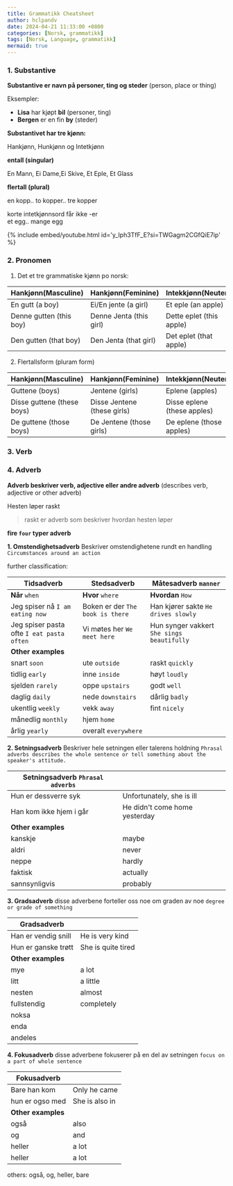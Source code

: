 ```yaml
---
title: Grammatikk Cheatsheet
author: hclpandv
date: 2024-04-21 11:33:00 +0800
categories: [Norsk, grammatikk]
tags: [Norsk, Language, grammatikk]
mermaid: true
---
```


<link rel="stylesheet" href="https://cdnjs.cloudflare.com/ajax/libs/font-awesome/6.0.0-beta3/css/all.min.css">
<script src="{{ '/assets/js/custom.js' | relative_url }}"></script>

### 1. Substantive

**Substantive er navn på personer, ting og steder** (person, place or thing)

Eksempler:  

* **Lisa** har kjøpt **bil** (personer, ting)  
* **Bergen** er en fin **by** (steder)

**Substantivet har tre kjønn:**  

Hankjønn, Hunkjønn og Intetkjønn

**entall (singular)**  

En Mann, Ei Dame,Ei Skive, Et Eple, Et Glass  

**flertall (plural)**

en kopp.. to kopper.. tre kopper    
  
korte intetkjønnsord får ikke -er   
et egg.. mange egg  

{% include embed/youtube.html id='y_Iph3TfF_E?si=TWGagm2CGfQiE7ip' %}

### 2. Pronomen

1. Det et tre grammatiske kjønn po norsk:
   
| Hankjønn(Masculine)     | Hankjønn(Feminine)      | Intekkjønn(Neuter)       |
|---                      |---                      |---                       |
| En gutt (a boy)         | Ei/En jente (a girl)    | Et eple  (an apple)      |
| Denne gutten (this boy) | Denne Jenta (this girl) | Dette eplet (this apple) |
| Den gutten (that boy)   | Den Jenta (that girl)   | Det eplet (that apple)   |

2. Flertallsform (pluram form)

| Hankjønn(Masculine)         | Hankjønn(Feminine)          | Intekkjønn(Neuter)          |
|---                          |---                          |---                          |
| Guttene (boys)              | Jentene (girls)             | Eplene  (apples)            |
| Disse guttene (these boys)  | Disse Jentene (these girls) | Disse eplene (these apples) |
| De guttene (those boys)     | De Jentene (those girls)    | De eplene (those apples)    |


### 3. Verb

### 4. Adverb

**Adverb beskriver verb, adjective eller andre adverb** (describes verb, adjective or other adverb)  

Hesten løper raskt 

>raskt er adverb som beskriver hvordan hesten løper

**fire `four` typer adverb**

**1. Omstendighetsadverb** Beskriver omstendighetene rundt en handling `Circumstances around an action`

further classification: 

| **Tidsadverb**                           | **Stedsadverb**                   | **Måtesadverb** `manner`                   |
|------------------------------------------|-----------------------------------|--------------------------------------------|
| **Når** `when`                           | **Hvor** `where`                  | **Hvordan** `How`                          |
| Jeg spiser nå `I am eating now`          | Boken er der `The book is there`  | Han kjører sakte `He drives slowly`        |
| Jeg spiser pasta ofte `I eat pasta often`| Vi møtes her `We meet here`       | Hun synger vakkert `She sings beautifully` |
| **Other examples**                       |                                   |                                            |
| snart `soon`                             | ute `outside`                     | raskt `quickly`                            |
| tidlig `early`                           | inne `inside`                     | høyt `loudly`                              |
| sjelden `rarely`                         | oppe `upstairs`                   | godt `well`                                |
| daglig `daily`                           | nede `downstairs`                 | dårlig `badly`                             |
| ukentlig `weekly`                        | vekk `away`                       | fint `nicely`                              |
| månedlig `monthly`                       | hjem `home`                       |                                            |
| årlig `yearly`                           | overalt `everywhere`              |                                            |

**2. Setningsadverb** Beskriver hele setningen eller talerens holdning `Phrasal adverbs describes the whole sentence or tell something about the speaker's attitude.`

| **Setningsadverb** `Phrasal adverbs`     |                                   |
|------------------------------------------|-----------------------------------|
| Hun er dessverre syk                     | Unfortunately, she is ill         |
| Han kom ikke hjem i går                  | He didn't come home yesterday     |
| **Other examples**                       |                                   |
| kanskje                                  | maybe                             |
| aldri                                    | never                             |
| neppe                                    | hardly                            |
| faktisk                                  | actually                          |
| sannsynligvis                            | probably                          |


**3. Gradsadverb** disse adverbene forteller oss noe om graden av noe `degree or grade of something`

| **Gradsadverb**                          |                                   |
|------------------------------------------|-----------------------------------|
| Han er vendig snill                      | He is very kind                   |
| Hun er ganske trøtt                      | She is quite tired                |
| **Other examples**                       |                                   |
| mye                                      | a lot                             |
| litt                                     | a little                          |
| nesten                                   | almost                            |
| fullstendig                              | completely                        |
| noksa                                    |                           |
| enda                                     |                           |
| andeles                                  |                           |


**4. Fokusadverb**  disse adverbene fokuserer på en del av setningen `focus on a part of whole sentence`

| **Fokusadverb**                          |                                   |
|------------------------------------------|-----------------------------------|
| Bare han kom                             | Only he came                      |
| hun er ogso med                          | She is also in                    |
| **Other examples**                       |                                   |
| også                                     | also                              |
| og                                       | and                               |
| heller                                   | a lot                             |
| heller                                   | a lot                             |
others: også, og, heller, bare




